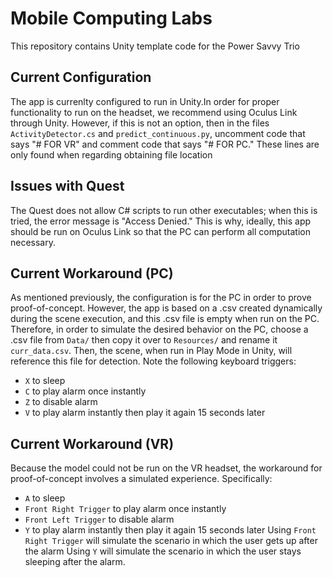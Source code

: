 # Mobile Computing Labs

This repository contains Unity template code for the Power Savvy Trio

## Current Configuration
The app is currenlty configured to run in Unity.In order for proper functionality
to run on the headset, we recommend using Oculus Link through Unity.
However, if this is not an option, then in the files `ActivityDetector.cs` and 
`predict_continuous.py`, uncomment code that says "# FOR VR" and comment code that
says "# FOR PC." These lines are only found when regarding obtaining file location
## Issues with Quest
The Quest does not allow C# scripts to run other executables; when this is tried,
the error message is "Access Denied." This is why, ideally, this app should be run
on Oculus Link so that the PC can perform all computation necessary.
## Current Workaround (PC)
As mentioned previously, the configuration is for the PC in order to prove proof-of-concept.
However, the app is based on a .csv created dynamically during 
the scene execution, and this .csv file is empty when run on the PC. Therefore,
in order to simulate the desired behavior on the PC, choose a .csv file from
`Data/` then copy it over to `Resources/` and rename it `curr_data.csv`. Then,
the scene, when run in Play Mode in Unity, will reference this file for detection.
Note the following keyboard triggers:
- `X` to sleep
- `C` to play alarm once instantly
- `Z` to disable alarm
- `V` to play alarm instantly then play it again 15 seconds later
## Current Workaround (VR)
Because the model could not be run on the VR headset, the workaround for 
proof-of-concept involves a simulated experience. Specifically:
- `A` to sleep
- `Front Right Trigger` to play alarm once instantly
- `Front Left Trigger` to disable alarm
- `Y` to play alarm instantly then play it again 15 seconds later
Using `Front Right Trigger` will simulate the scenario in which the user gets up
after the alarm
Using `Y` will simulate the scenario in which the user stays sleeping after
the alarm.